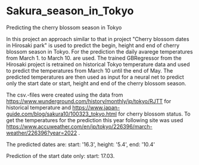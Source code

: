# Sakura_season_in_Tokyo
Predicting the cherry blossom season in Tokyo

In this project an approach similar to that in project "Cherry blossom dates in Hirosaki park" is used to predict the begin, height and end of cherry blossom season in Tokyo. 
For the prediction the daily avarege temperatures from March 1. to March 10. are used. The trained GBRegressor from the Hirosaki project is retrained on historical Tokyo temperature data and used to predict the temperatures from March 10 until the end of May. The predicted temperatures are then used as input for a neural net to predict only the start date or start, height and end of the cherry blossom season. 

The csv.-files were created using the data from https://www.wunderground.com/history/monthly/jp/tokyo/RJTT for historical temperature and https://www.japan-guide.com/blog/sakura10/100323_tokyo.html for cherry blossom status. To get the temperatures for the prediction this year following site was used https://www.accuweather.com/en/jp/tokyo/226396/march-weather/226396?year=2022 .

The predicted dates are: 
start: '16.3', height: '5.4', end: '10.4'

Prediction of the start date only: 
start: 17.03. 
